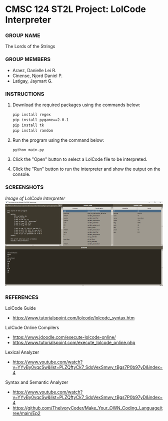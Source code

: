 # CMSC 124 ST2L Project: LolCode Interpreter

### GROUP NAME

The Lords of the Strings

### GROUP MEMBERS

- Araez, Danielle Lei R.
- Cinense, Njord Daniel P.
- Latigay, Jaymart G.

### INSTRUCTIONS

1. Download the required packages using the commands below:

   ```bash
   pip install regex
   pip install pygame==2.0.1
   pip install tk
   pip install random
   ```

2. Run the program using the command below:

   ```bash
   python main.py
   ```

3. Click the "Open" button to select a LolCode file to be interpreted.

4. Click the "Run" button to run the interpreter and show the output on the console.

### SCREENSHOTS

_Image of LolCode Interpreter_
![Screenshot](images/lolcode-interpreter.png)

### REFERENCES

LolCode Guide

- https://www.tutorialspoint.com/lolcode/lolcode_syntax.htm

LolCode Online Compilers

- https://www.jdoodle.com/execute-lolcode-online/
- https://www.tutorialspoint.com/execute_lolcode_online.php

Lexical Analyzer

- https://www.youtube.com/watch?v=YYvBy0vqcSw&list=PLZQftyCk7_SdoVexSmwy_tBgs7P0b97yD&index=4

Syntax and Semantic Analyzer

- https://www.youtube.com/watch?v=YYvBy0vqcSw&list=PLZQftyCk7_SdoVexSmwy_tBgs7P0b97yD&index=4
- https://github.com/TheIvoryCoder/Make_Your_OWN_Coding_Language/tree/main/Ep2
